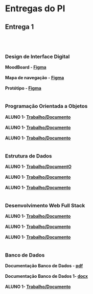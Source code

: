 # Entregas do PI

## Entrega 1
<br><br>

### Design de Interface Digital

<b>MoodBoard - [Figma](https://www.figma.com/design/OWq8miQ42fNHoQsJHg85Qg/moodboard?node-id=0-1&t=ovNnTVqpTMtFZN11-1)</b>
<br><br>
<b>Mapa de navegação - [Figma](https://www.figma.com/board/ZA8zul5QXl1RCIhR5nLxpy/MAPA-DE-NAVEGA%C3%87%C3%83O?t=USYynW9JXhlFgIYV-1)</b>
<br><br>
<b>Protótipo - [Figma](https://www.figma.com/design/2dzroc42uflZqHVDYM6PbR/Alma?node-id=0-1&t=OT7ehOOaYQ6RmOVV-1)</b>
<br><br>

### Programação Orientada a Objetos

<b>ALUNO 1- [Trabalho/Documento](https://github.com/fecaphub/Template_PI/blob/main/documentos/Entrega%201/Disciplina%201/Venha%20para%20a%20FECAP!.txt)</b>
<br><br>
<b>ALUNO 1- [Trabalho/Documento](https://github.com/fecaphub/Template_PI/blob/main/documentos/Entrega%201/Disciplina%201/Venha%20para%20a%20FECAP!.txt)</b>
<br><br>
<b>ALUNO 1- [Trabalho/Documento](https://github.com/fecaphub/Template_PI/blob/main/documentos/Entrega%201/Disciplina%201/Venha%20para%20a%20FECAP!.txt)</b>
<br><br>

### Estrutura de Dados

<b>ALUNO 1- [Trabalho/DocumentO](https://github.com/fecaphub/Template_PI/blob/main/documentos/Entrega%201/Disciplina%201/Venha%20para%20a%20FECAP!.txt)</b>
<br><br>
<b>ALUNO 1- [Trabalho/Documento](https://github.com/fecaphub/Template_PI/blob/main/documentos/Entrega%201/Disciplina%201/Venha%20para%20a%20FECAP!.txt)</b>
<br><br>
<b>ALUNO 1- [Trabalho/Documento](https://github.com/fecaphub/Template_PI/blob/main/documentos/Entrega%201/Disciplina%201/Venha%20para%20a%20FECAP!.txt)</b>
<br><br>

### Desenvolvimento Web Full Stack

<b>ALUNO 1- [Trabalho/Documento](https://github.com/fecaphub/Template_PI/blob/main/documentos/Entrega%201/Disciplina%201/Venha%20para%20a%20FECAP!.txt)</b>
<br><br>
<b>ALUNO 1- [Trabalho/Documento](https://github.com/fecaphub/Template_PI/blob/main/documentos/Entrega%201/Disciplina%201/Venha%20para%20a%20FECAP!.txt)</b>
<br><br>
<b>ALUNO 1- [Trabalho/Documento](https://github.com/fecaphub/Template_PI/blob/main/documentos/Entrega%201/Disciplina%201/Venha%20para%20a%20FECAP!.txt)</b>
<br><br>

### Banco de Dados

<b>Documentação Banco de Dados - [pdf](https://github.com/2025-2-NADS2/Projeto5/blob/main/documentos/Entrega%201/Banco%20de%20Dados/Banco%20De%20Dados%20PI.pdf)</b>
<br><br>
<b>Documentação Banco de Dados 1- [docx](https://github.com/fecaphub/Template_PI/blob/main/documentos/Entrega%201/Disciplina%201/Venha%20para%20a%20FECAP!.txt)</b>
<br><br>
<b>ALUNO 1- [Trabalho/Documento](https://github.com/fecaphub/Template_PI/blob/main/documentos/Entrega%201/Disciplina%201/Venha%20para%20a%20FECAP!.txt)</b>
<br><br>
